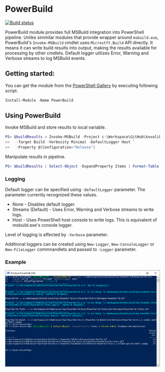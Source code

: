 # PowerBuild

[![Build status](https://ci.appveyor.com/api/projects/status/fc7d02clkwwx46wt/branch/master?svg=true)](https://ci.appveyor.com/project/kovalikp/powerbuild/branch/master)

PowerBuild module provides full MSBuild integration into PowerShell pipeline. Unlike simmilar modules that provide wrapper around `msbuild.exe`, PowerBuild's `Invoke-MSBuild` cmdlet uses `Microstft.Build` API directly. It means it can write build results into output, making the results available for processing by other cmdlets. Default logger utilizes Error, Warning and Verbose streams to log MSBuild events.

## Getting started:

You can get the module from the [PowerShell Gallery](https://www.powershellgallery.com/packages/PowerBuild) by executing following script.

```powershell
Install-Module -Name PowerBuild 
```
## Using PowerBuild

Invoke MSBuild and store results to local variable.

```powershell
PS> $buildResults = Invoke-MSBuild -Project c:\Workspace\GitHub\kovalikp\PowerBuild\PowerBuild.sln `
>>   -Target Build -Verbosity Minimal -DefaultLogger Host `
>>   -Property @{Configuration="Release"}	
```
Manipulate results in pipeline.

```powershell
PS> $buildResults | Select-Object -ExpandProperty Items | Format-Table ItemSpec,MetadataCount
```

### Logging

Default logger can be specified using `-DefaultLogger` parameter. The parameter currently recognized these values.
 - None - Disables default logger.
 - Streams (Default) - Uses Error, Warning and Verbose streams to write logs.
 - Host - Uses PowerShell host console to write logs. This is equivalent of msbuild.exe's console logger.
 
Level of logging is affected by `-Verbose` parameter.

Additional loggers can be created using `New-Logger`, `New-ConsoleLogger` or `New-FileLogger` commnandlets and passed to `-Logger` parameter.

### Example

![Console](doc/Console.png)
